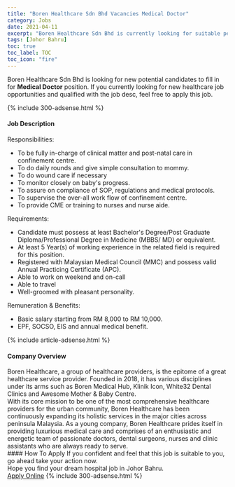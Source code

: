 ```yaml
---
title: "Boren Healthcare Sdn Bhd Vacancies Medical Doctor" 
category: Jobs 
date: 2021-04-11 
excerpt: "Boren Healthcare Sdn Bhd is currently looking for suitable person to fill in the Medical Doctor which positioned at Johor Bahru" 
tags: [Johor Bahru] 
toc: true 
toc_label: TOC 
toc_icon: "fire" 
--- 
```


<p>Boren Healthcare Sdn Bhd is looking for new potential candidates to fill in for <b>Medical Doctor</b> position. If you currently looking for new healthcare job opportunities and qualified with the job desc, feel free to apply this job.
</p>{% include 300-adsense.html %} 
<div><div><h4>Job Description</h4></div><div><div><span><div><p>Responsibilities:</p><ul><li>To be fully in-charge of clinical matter and post-natal care in confinement centre.</li><li>To do daily rounds and give simple consultation to mommy.</li><li>To do wound care if necessary</li><li>To monitor closely on baby's progress.</li><li>To assure on compliance of SOP, regulations and medical protocols.</li><li>To supervise the over-all work flow of confinement centre.</li><li>To provide CME or training to nurses and nurse aide.</li></ul><p>Requirements:</p><ul><li>Candidate must possess at least Bachelor's Degree/Post Graduate Diploma/Professional Degree in Medicine (MBBS/ MD) or equivalent.</li><li>At least 5&#160;Year(s) of working experience in the related field is required for this position.</li><li>Registered with Malaysian Medical Council (MMC) and possess valid Annual Practicing Certificate (APC).</li><li>Able to work on weekend and on-call</li><li>Able to travel</li><li>Well-groomed with pleasant personality.</li></ul><p>Remuneration &amp; Benefits:</p><ul><li>Basic salary starting from RM 8,000 to RM 10,000.</li><li>EPF, SOCSO, EIS and annual medical benefit.&#160;</li></ul></div></span></div></div></div> 
{% include article-adsense.html %} 
<div><div><h4>Company Overview</h4></div><div><div><span><div><div>
<div>Boren Healthcare, a group of healthcare providers, is the epitome of a great healthcare service provider. Founded in 2018, it has various disciplines under its arms such as Boren Medical Hub, Klinik Icon, White32 Dental Clinics and Awesome Mother &amp; Baby Centre.</div>
<div>With its core mission to be one of the most comprehensive healthcare providers for the urban community, Boren Healthcare has been continuously expanding its holistic services in the major cities across peninsula Malaysia. As a young company, Boren Healthcare prides itself in providing luxurious medical care and comprises of an enthusiastic and energetic team of passionate doctors, dental surgeons, nurses and clinic assistants who are always ready to serve.</div>
</div></div></span></div></div></div> 
#### How To Apply 
If you confident and feel that this job is suitable to you, go ahead take your action now. <br/> 
Hope you find your dream hospital job in Johor Bahru. <br/> 
<a href="https://www.jobstreet.com.my/en/job/medical-doctor-4517784?jobId=jobstreet-my-job-4517784" class="btn btn--warning" target="_blank" rel="nofollow noopenner">Apply Online</a> 
{% include 300-adsense.html %} 